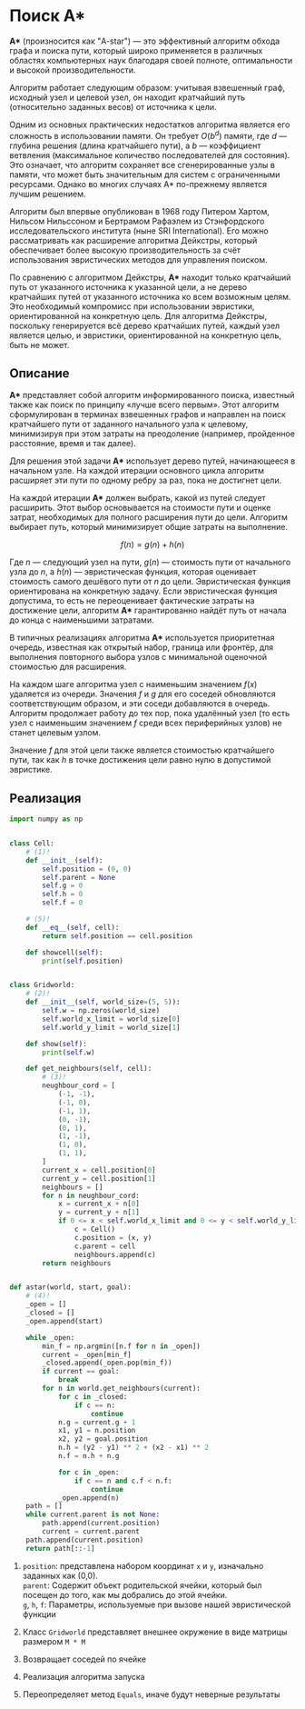 # Поиск A*

__A*__ (произносится как "A-star") — это эффективный алгоритм обхода графа и поиска пути, который широко применяется в различных областях компьютерных наук благодаря своей полноте, оптимальности и высокой производительности.

Алгоритм работает следующим образом: учитывая взвешенный граф, исходный узел и целевой узел, он находит кратчайший путь (относительно заданных весов) от источника к цели.

Одним из основных практических недостатков алгоритма является его сложность в использовании памяти. Он требует $O(b^d)$ памяти, где $d$ — глубина решения (длина кратчайшего пути), а $b$ — коэффициент ветвления (максимальное количество последователей для состояния). Это означает, что алгоритм сохраняет все сгенерированные узлы в памяти, что может быть значительным для систем с ограниченными ресурсами. Однако во многих случаях A* по-прежнему является лучшим решением.

Алгоритм был впервые опубликован в 1968 году Питером Хартом, Нильсом Нильссоном и Бертрамом Рафаэлем из Стэнфордского исследовательского института (ныне SRI International). Его можно рассматривать как расширение алгоритма Дейкстры, который обеспечивает более высокую производительность за счёт использования эвристических методов для управления поиском.

По сравнению с алгоритмом Дейкстры, __A*__ находит только кратчайший путь от указанного источника к указанной цели, а не дерево кратчайших путей от указанного источника ко всем возможным целям. Это необходимый компромисс при использовании эвристики, ориентированной на конкретную цель. Для алгоритма Дейкстры, поскольку генерируется всё дерево кратчайших путей, каждый узел является целью, и эвристики, ориентированной на конкретную цель, быть не может.

## Описание

__A*__ представляет собой алгоритм информированного поиска, известный также как поиск по принципу «лучше всего первым». Этот алгоритм сформулирован в терминах взвешенных графов и направлен на поиск кратчайшего пути от заданного начального узла к целевому, минимизируя при этом затраты на преодоление (например, пройденное расстояние, время и так далее).

Для решения этой задачи __A*__ использует дерево путей, начинающееся в начальном узле. На каждой итерации основного цикла алгоритм расширяет эти пути по одному ребру за раз, пока не достигнет цели.

На каждой итерации __A*__ должен выбрать, какой из путей следует расширить. Этот выбор основывается на стоимости пути и оценке затрат, необходимых для полного расширения пути до цели. Алгоритм выбирает путь, который минимизирует общие затраты на выполнение.

$$ f(n) = g(n) + h(n) $$

Где $n$ — следующий узел на пути, $g(n)$ — стоимость пути от начального узла до $n$, а $h(n)$ — эвристическая функция, которая оценивает стоимость самого дешёвого пути от $n$ до цели. Эвристическая функция ориентирована на конкретную задачу. Если эвристическая функция допустима, то есть не переоценивает фактические затраты на достижение цели, алгоритм __A*__ гарантированно найдёт путь от начала до конца с наименьшими затратами.

В типичных реализациях алгоритма __A*__ используется приоритетная очередь, известная как открытый набор, граница или фронтёр, для выполнения повторного выбора узлов с минимальной оценочной стоимостью для расширения.

На каждом шаге алгоритма узел с наименьшим значением $f(x)$ удаляется из очереди. Значения $f$ и $g$ для его соседей обновляются соответствующим образом, и эти соседи добавляются в очередь. Алгоритм продолжает работу до тех пор, пока удалённый узел (то есть узел с наименьшим значением $f$ среди всех периферийных узлов) не станет целевым узлом.

Значение $f$ для этой цели также является стоимостью кратчайшего пути, так как $h$ в точке достижения цели равно нулю в допустимой эвристике.



## Реализация

```python title="python"
import numpy as np


class Cell:
    # (1)!
    def __init__(self):
        self.position = (0, 0)
        self.parent = None
        self.g = 0
        self.h = 0
        self.f = 0

    # (5)!
    def __eq__(self, cell):
        return self.position == cell.position

    def showcell(self):
        print(self.position)


class Gridworld:
    # (2)!
    def __init__(self, world_size=(5, 5)):
        self.w = np.zeros(world_size)
        self.world_x_limit = world_size[0]
        self.world_y_limit = world_size[1]

    def show(self):
        print(self.w)

    def get_neighbours(self, cell):
        # (3)!
        neughbour_cord = [
            (-1, -1),
            (-1, 0),
            (-1, 1),
            (0, -1),
            (0, 1),
            (1, -1),
            (1, 0),
            (1, 1),
        ]
        current_x = cell.position[0]
        current_y = cell.position[1]
        neighbours = []
        for n in neughbour_cord:
            x = current_x + n[0]
            y = current_y + n[1]
            if 0 <= x < self.world_x_limit and 0 <= y < self.world_y_limit:
                c = Cell()
                c.position = (x, y)
                c.parent = cell
                neighbours.append(c)
        return neighbours


def astar(world, start, goal):
    # (4)!
    _open = []
    _closed = []
    _open.append(start)

    while _open:
        min_f = np.argmin([n.f for n in _open])
        current = _open[min_f]
        _closed.append(_open.pop(min_f))
        if current == goal:
            break
        for n in world.get_neighbours(current):
            for c in _closed:
                if c == n:
                    continue
            n.g = current.g + 1
            x1, y1 = n.position
            x2, y2 = goal.position
            n.h = (y2 - y1) ** 2 + (x2 - x1) ** 2
            n.f = n.h + n.g

            for c in _open:
                if c == n and c.f < n.f:
                    continue
            _open.append(n)
    path = []
    while current.parent is not None:
        path.append(current.position)
        current = current.parent
    path.append(current.position)
    return path[::-1]
```

1.  `position`: представлена набором координат `x` и `y`, изначально заданных как (0,0).  
    `parent`: Содержит объект родительской ячейки, который был посещен до того, как мы добрались до этой ячейки.  
    `g`, `h`, `f`: Параметры, используемые при вызове нашей эвристической функции

2.  Класс `Gridworld` представляет внешнее окружение в виде матрицы размером `M * M`

3.  Возвращает соседей по ячейке

4.  Реализация алгоритма запуска

5.  Переопределяет метод `Equals`, иначе будут неверные результаты
